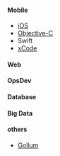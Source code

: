 #### Mobile
- [iOS](iOS/iOS_page)
- [Objective-C](objc/ObjectiveC_page)
- Swift
- [xCode](xCode_page)

#### Web

#### OpsDev

#### Database

#### Big Data

#### others
- [Gollum](gollum)